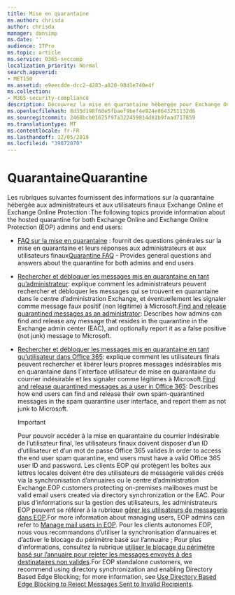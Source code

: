 ```yaml
---
title: Mise en quarantaine
ms.author: chrisda
author: chrisda
manager: dansimp
ms.date: ''
audience: ITPro
ms.topic: article
ms.service: O365-seccomp
localization_priority: Normal
search.appverid:
- MET150
ms.assetid: e9eecdde-dcc2-4283-a820-98d1e740e4f
ms.collection:
- M365-security-compliance
description: Découvrez la mise en quarantaine hébergée pour Exchange Online et Exchange Online Protection.
ms.openlocfilehash: 8d35d198f60e5fbaef9bef4e924e8643251132d6
ms.sourcegitcommit: 2468bcb01625f97a322459814d81b9faad717859
ms.translationtype: MT
ms.contentlocale: fr-FR
ms.lasthandoff: 12/05/2019
ms.locfileid: "39872070"
---
```

# <a name="quarantine"></a><span data-ttu-id="1c128-103">Quarantaine</span><span class="sxs-lookup"><span data-stu-id="1c128-103">Quarantine</span></span>

<span data-ttu-id="1c128-104">Les rubriques suivantes fournissent des informations sur la quarantaine hébergée aux administrateurs et aux utilisateurs finaux Exchange Online et Exchange Online Protection :</span><span class="sxs-lookup"><span data-stu-id="1c128-104">The following topics provide information about the hosted quarantine for both Exchange Online and Exchange Online Protection (EOP) admins and end users:</span></span>

- <span data-ttu-id="1c128-105">[FAQ sur la mise en quarantaine](quarantine-faq.md) : fournit des questions générales sur la mise en quarantaine et leurs réponses aux administrateurs et aux utilisateurs finaux</span><span class="sxs-lookup"><span data-stu-id="1c128-105">[Quarantine FAQ](quarantine-faq.md) - Provides general questions and answers about the quarantine for both admins and end users</span></span>

- <span data-ttu-id="1c128-106">[Rechercher et débloquer les messages mis en quarantaine en tant qu’administrateur](find-and-release-quarantined-messages-as-an-administrator.md): explique comment les administrateurs peuvent rechercher et débloquer les messages qui se trouvent en quarantaine dans le centre d’administration Exchange, et éventuellement les signaler comme message faux positif (non légitime) à Microsoft.</span><span class="sxs-lookup"><span data-stu-id="1c128-106">[Find and release quarantined messages as an administrator](find-and-release-quarantined-messages-as-an-administrator.md): Describes how admins can find and release any message that resides in the quarantine in the Exchange admin center (EAC), and optionally report it as a false positive (not junk) message to Microsoft.</span></span>

- <span data-ttu-id="1c128-107">[Rechercher et débloquer les messages mis en quarantaine en tant qu’utilisateur dans Office 365](find-and-release-quarantined-messages-as-a-user.md): explique comment les utilisateurs finals peuvent rechercher et libérer leurs propres messages indésirables mis en quarantaine dans l’interface utilisateur de mise en quarantaine du courrier indésirable et les signaler comme légitimes à Microsoft.</span><span class="sxs-lookup"><span data-stu-id="1c128-107">[Find and release quarantined messages as a user in Office 365](find-and-release-quarantined-messages-as-a-user.md): Describes how end users can find and release their own spam-quarantined messages in the spam quarantine user interface, and report them as not junk to Microsoft.</span></span>

  > [!IMPORTANT]
  > <span data-ttu-id="1c128-108">Pour pouvoir accéder à la mise en quarantaine du courrier indésirable de l’utilisateur final, les utilisateurs finaux doivent disposer d’un ID d’utilisateur et d’un mot de passe Office 365 valides.</span><span class="sxs-lookup"><span data-stu-id="1c128-108">In order to access the end user spam quarantine, end users must have a valid Office 365 user ID and password.</span></span> <span data-ttu-id="1c128-109">Les clients EOP qui protègent les boîtes aux lettres locales doivent être des utilisateurs de messagerie valides créés via la synchronisation d’annuaires ou le centre d’administration Exchange.</span><span class="sxs-lookup"><span data-stu-id="1c128-109">EOP customers protecting on-premises mailboxes must be valid email users created via directory synchronization or the EAC.</span></span> <span data-ttu-id="1c128-110">Pour plus d’informations sur la gestion des utilisateurs, les administrateurs EOP peuvent se référer à la rubrique [gérer les utilisateurs de messagerie dans EOP](manage-mail-users-in-eop.md).</span><span class="sxs-lookup"><span data-stu-id="1c128-110">For more information about managing users, EOP admins can refer to [Manage mail users in EOP](manage-mail-users-in-eop.md).</span></span> <span data-ttu-id="1c128-111">Pour les clients autonomes EOP, nous vous recommandons d’utiliser la synchronisation d’annuaires et d’activer le blocage du périmètre basé sur l’annuaire ; Pour plus d’informations, consultez la rubrique [utiliser le blocage du périmètre basé sur l’annuaire pour rejeter les messages envoyés à des destinataires non valides](https://docs.microsoft.com/exchange/mail-flow-best-practices/use-directory-based-edge-blocking).</span><span class="sxs-lookup"><span data-stu-id="1c128-111">For EOP standalone customers, we recommend using directory synchronization and enabling Directory Based Edge Blocking; for more information, see [Use Directory Based Edge Blocking to Reject Messages Sent to Invalid Recipients](https://docs.microsoft.com/exchange/mail-flow-best-practices/use-directory-based-edge-blocking).</span></span>
